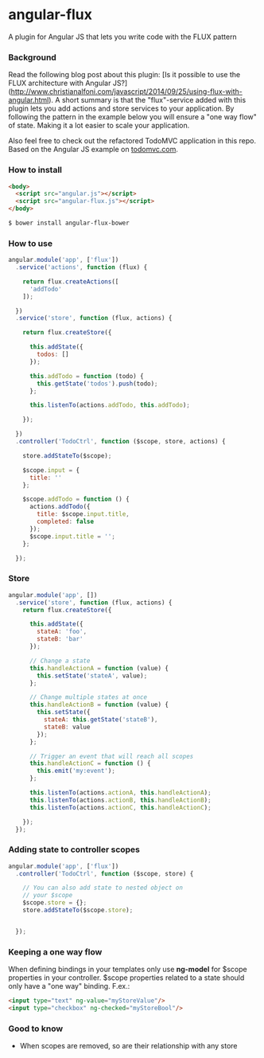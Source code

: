 angular-flux
============

A plugin for Angular JS that lets you write code with the FLUX pattern

### Background
Read the following blog post about this plugin: [Is it possible to use the FLUX architecture with Angular JS?]
(http://www.christianalfoni.com/javascript/2014/09/25/using-flux-with-angular.html). A short summary is that the
"flux"-service added with this
plugin lets you add actions and store services to your application. By following the pattern in the example below you
 will ensure a "one way flow" of state. Making it a lot easier to scale your application.

 Also feel free to check out the refactored TodoMVC application in this repo. Based on the Angular JS example on
 [todomvc.com](http://www.todomvc.com).

### How to install
```html
<body>
  <script src="angular.js"></script>
  <script src="angular-flux.js"></script>
</body>
```


```sh
$ bower install angular-flux-bower
```

### How to use

```javascript
angular.module('app', ['flux'])
  .service('actions', function (flux) {

    return flux.createActions([
      'addTodo'
    ]);

  })
  .service('store', function (flux, actions) {

    return flux.createStore({

      this.addState({
        todos: []
      });

      this.addTodo = function (todo) {
        this.getState('todos').push(todo);
      };

      this.listenTo(actions.addTodo, this.addTodo);

    });

  })
  .controller('TodoCtrl', function ($scope, store, actions) {

    store.addStateTo($scope);

    $scope.input = {
      title: ''
    };

    $scope.addTodo = function () {
      actions.addTodo({
        title: $scope.input.title,
        completed: false
      });
      $scope.input.title = '';
    };

  });
```

### Store
```javascript
angular.module('app', [])
  .service('store', function (flux, actions) {
    return flux.createStore({

      this.addState({
        stateA: 'foo',
        stateB: 'bar'
      });

      // Change a state
      this.handleActionA = function (value) {
        this.setState('stateA', value);
      };

      // Change multiple states at once
      this.handleActionB = function (value) {
        this.setState({
          stateA: this.getState('stateB'),
          stateB: value
        });
      };

      // Trigger an event that will reach all scopes
      this.handleActionC = function () {
        this.emit('my:event');
      };

      this.listenTo(actions.actionA, this.handleActionA);
      this.listenTo(actions.actionB, this.handleActionB);
      this.listenTo(actions.actionC, this.handleActionC);

    });
  });
```

### Adding state to controller scopes
```javascript
angular.module('app', ['flux'])
  .controller('TodoCtrl', function ($scope, store) {

    // You can also add state to nested object on
    // your $scope
    $scope.store = {};
    store.addStateTo($scope.store);


  });
```

### Keeping a one way flow
When defining bindings in your templates only use **ng-model** for $scope properties in your controller. $scope
properties related to a state should only have a "one way" binding. F.ex.:

```html
<input type="text" ng-value="myStoreValue"/>
<input type="checkbox" ng-checked="myStoreBool"/>
```

### Good to know
- When scopes are removed, so are their relationship with any store